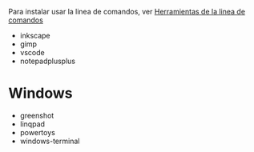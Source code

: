 <!--
.. title: Herramientas Graficas (GUI)
.. slug: herramientas-graficas
.. date: 2023-09-25 20:34:36 UTC-03:00
.. tags: 
.. category: 
.. link: 
.. description: 
.. type: text
-->

Para instalar usar la linea de comandos, ver [Herramientas de la linea de comandos](link://slug/herramientas-de-la-linea-de-comandos)

- inkscape
- gimp
- vscode
- notepadplusplus

# Windows

- greenshot
- linqpad
- powertoys
- windows-terminal
